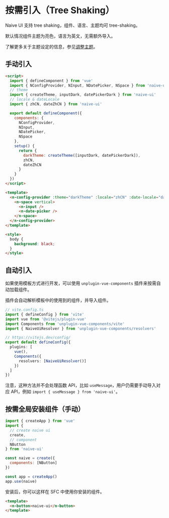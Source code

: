 # 按需引入（Tree Shaking）

Naive UI 支持 tree shaking，组件、语言、主题均可 tree-shaking。

默认情况组件主题为亮色，语言为英文，无需额外导入。

了解更多关于主题设定的信息，参见[调整主题](customize-theme)。

## 手动引入

```html
<script>
  import { defineComponent } from 'vue'
  import { NConfigProvider, NInput, NDatePicker, NSpace } from 'naive-ui'
  // theme
  import { createTheme, inputDark, datePickerDark } from 'naive-ui'
  // locale & dateLocale
  import { zhCN, dateZhCN } from 'naive-ui'

  export default defineComponent({
    components: {
      NConfigProvider,
      NInput,
      NDatePicker,
      NSpace
    },
    setup() {
      return {
        darkTheme: createTheme([inputDark, datePickerDark]),
        zhCN,
        dateZhCN
      }
    }
  })
</script>

<template>
  <n-config-provider :theme="darkTheme" :locale="zhCN" :date-locale="dateZhCN">
    <n-space vertical>
      <n-input />
      <n-date-picker />
    </n-space>
  </n-config-provider>
</template>

<style>
  body {
    background: black;
  }
</style>
```

## 自动引入

如果使用模板方式进行开发，可以使用 `unplugin-vue-components` 插件来按需自动加载组件。

插件会自动解析模板中的使用到的组件，并导入组件。

```ts
// vite.config.ts
import { defineConfig } from 'vite'
import vue from '@vitejs/plugin-vue'
import Components from 'unplugin-vue-components/vite'
import { NaiveUiResolver } from 'unplugin-vue-components/resolvers'

// https://vitejs.dev/config/
export default defineConfig({
  plugins: [
    vue(),
    Components({
      resolvers: [NaiveUiResolver()]
    })
  ]
})
```

注意，这种方法并不会处理函数 API，比如 `useMessage`，用户仍需要手动导入对应 API，例如 `import { useMessage } from 'naive-ui'`。

## 按需全局安装组件（手动）

```js
import { createApp } from 'vue'
import {
  // create naive ui
  create,
  // component
  NButton
} from 'naive-ui'

const naive = create({
  components: [NButton]
})

const app = createApp()
app.use(naive)
```

安装后，你可以这样在 SFC 中使用你安装的组件。

```html
<template>
  <n-button>naive-ui</n-button>
</template>
```
